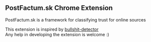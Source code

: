 ## PostFactum.sk Chrome Extension

PostFactum.sk is a framework for classifying trust for online sources

This extension is inspired by [bullshit-detector](https://github.com/websupport-sk/https://github.com/websupport-sk/bullshit-detector)  
Any help in developing the extension is welcome :)